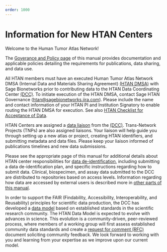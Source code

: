 ```yaml
---
order: 1000
---
```


# Information for New HTAN Centers

Welcome to the Human Tumor Atlas Network!

The [Goverance and Policy page](../addtnl_info/governance.md) of this manual provides documentation and applicable policies detailing the requirements for publications, data sharing, and data use.  

All HTAN members must have an executed Human Tumor Atlas Network DMSA  (Internal Data and Materials Sharing Agreement) [(HTAN DMSA)](https://docs.google.com/document/d/1RPFm9MBJv8DjZmYZyIv0jbjtNJ8fnwGjYDjlK4lL4nc/edit) with Sage Bionetworks prior to contributing data to the HTAN Data Coordinating Center [(DCC)](https://humantumoratlas.org/htan-dcc). To initiate execution of the HTAN DMSA, contact Sage HTAN Governance (htan@sagebionetworks.jira.com). Please include the name and contact information of your HTAN PI and Institution Signatory to enable routing the HTAN DMSA for execution.  See also [HTAN Checklist for Acceptance of Data](../data_submission/checklist.html).

HTAN Centers are assigned a [data liaison](../data_submission/Data_Liaisons.md) from the [(DCC)](https://humantumoratlas.org/htan-dcc). Trans-Network Projects (TNPs) are also assigned liaisons. Your liaison will help guide you through setting up a new atlas or project, creating HTAN identifiers, and submitting metadata and data files.  Please keep your liaison informed of publications timelines and new data submissions.  

Please see the appropriate page of this manual for additional details about HTAN center responsibilities for [data de-identification](../data_submission/data_deidentification/), including submitting a data de-identification plan, and specific instructions regarding how to submit data.  Clinical, biospecimen, and assay data submitted to the DCC are distributed to repositories based on access levels.  Information regarding how data are accessed by external users is described more in [other parts of this manual](../overview/data_levels.md).

In order to support the FAIR (Findability, Accessibility, Interoperability, and Reusability) principles for scientific data production, the DCC has developed a [data model](../data_model/overview.md) based on established standards in the scientific research community. The HTAN Data Model is expected to evolve with advances in science.  This evolution is a community-driven, peer-reviewed process, where members of a working group will first assess established community data standards and create a [request for comment (RFC)](../addtnl_info/rfc/) document soliciting community feedback.  We look forward to working with you and learning from your expertise as we improve upon our current model.